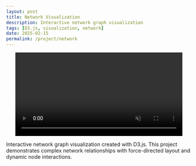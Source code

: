 ```yaml
---
layout: post
title: Network Visualization
description: Interactive network graph visualization
tags: [D3.js, visualization, network]
date: 2025-02-15
permalink: /project/network
---
```


<video width="90%" muted loop autoplay preload="metadata" style="display: block; margin: 0 auto 10px auto;">
  <source src="/images/projects/network/network2.mp4" type="video/mp4">
  Your browser does not support the video tag.
</video>

Interactive network graph visualization created with D3.js. This project demonstrates complex network relationships with force-directed layout and dynamic node interactions. 